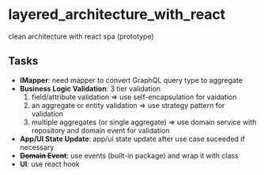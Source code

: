 # layered_architecture_with_react

clean architecture with react spa (prototype)

## Tasks
  - **IMapper**: need mapper to convert GraphQL query type to aggregate
  - **Business Logic Validation**: 3 tier validation
      1. field/attribute validation => use self-encapsulation for vaidation
      2. an aggregate or entity validation => use strategy pattern for validation
      3. multiple aggregates (or single aggregate) => use domain service with repository and domain event for validation
  - **App/UI State Update**: app/ui state update after use case suceeded if necessary
  - ~~**Domain Event**~~: use events (built-in package) and wrap it with class
  - **UI**: use react hook
